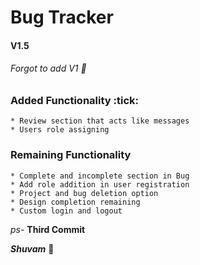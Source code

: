 # Bug Tracker
#### V1.5
###### Forgot to add V1 :metal:

### Added Functionality :tick:
    * Review section that acts like messages
    * Users role assigning

### Remaining Functionality
    * Complete and incomplete section in Bug
    * Add role addition in user registration
    * Project and bug deletion option
    * Design completion remaining
    * Custom login and logout

*ps-* **Third Commit**

***Shuvam*** :rocket: